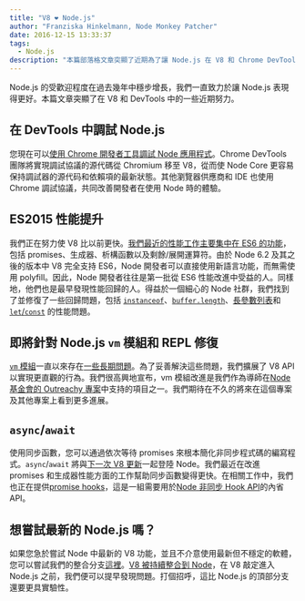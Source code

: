 ```yaml
---
title: "V8 ❤️ Node.js"
author: "Franziska Hinkelmann, Node Monkey Patcher"
date: 2016-12-15 13:33:37
tags:
  - Node.js
description: "本篇部落格文章突顯了近期為了讓 Node.js 在 V8 和 Chrome DevTools 中得到更好支持而付出的努力。"
---
```

Node.js 的受歡迎程度在過去幾年中穩步增長，我們一直致力於讓 Node.js 表現得更好。本篇文章突顯了在 V8 和 DevTools 中的一些近期努力。

## 在 DevTools 中調試 Node.js

您現在可以[使用 Chrome 開發者工具調試 Node 應用程式](https://medium.com/@paul_irish/debugging-node-js-nightlies-with-chrome-devtools-7c4a1b95ae27#.knjnbsp6t)。Chrome DevTools 團隊將實現調試協議的源代碼從 Chromium 移至 V8，從而使 Node Core 更容易保持調試器的源代码和依賴項的最新狀態。其他瀏覽器供應商和 IDE 也使用 Chrome 調試協議，共同改善開發者在使用 Node 時的體驗。

<!--truncate-->
## ES2015 性能提升

我們正在努力使 V8 比以前更快。[我們最近的性能工作主要集中在 ES6 的功能](/blog/v8-release-56)，包括 promises、生成器、析構函數以及剩餘/展開運算符。由於 Node 6.2 及其之後的版本中 V8 完全支持 ES6，Node 開發者可以直接使用新語言功能，而無需使用 polyfill。因此，Node 開發者往往是第一批從 ES6 性能改進中受益的人。同樣地，他們也是最早發現性能回歸的人。得益於一個細心的 Node 社群，我們找到了並修復了一些回歸問題，包括 [`instanceof`](https://github.com/nodejs/node/issues/9634)、[`buffer.length`](https://github.com/nodejs/node/issues/9006)、[長參數列表](https://github.com/nodejs/node/pull/9643)和[`let`/`const`](https://github.com/nodejs/node/issues/9729) 的性能問題。

## 即將針對 Node.js `vm` 模組和 REPL 修復

[`vm` 模組](https://nodejs.org/dist/latest-v7.x/docs/api/vm.html)一直以來存在[一些長期問題](https://github.com/nodejs/node/issues/6283)。為了妥善解決這些問題，我們擴展了 V8 API 以實現更直觀的行為。我們很高興地宣布，vm 模組改進是我們作為導師在[Node 基金會的 Outreachy 專案](https://nodejs.org/en/foundation/outreachy/)中支持的項目之一。我們期待在不久的將來在這個專案及其他專案上看到更多進展。

## `async`/`await`

使用同步函數，您可以通過依次等待 promises 來根本簡化非同步程式碼的編寫程式。`async`/`await` 將與[下一次 V8 更新](https://github.com/nodejs/node/pull/9618)一起登陸 Node。我們最近在改進 promises 和生成器性能方面的工作幫助同步函數變得更快。在相關工作中，我們也正在提供[promise hooks](https://bugs.chromium.org/p/v8/issues/detail?id=4643)，這是一組需要用於[Node 非同步 Hook API](https://github.com/nodejs/node-eps/pull/18)的內省 API。

## 想嘗試最新的 Node.js 嗎？

如果您急於嘗試 Node 中最新的 V8 功能，並且不介意使用最新但不穩定的軟體，您可以嘗試我們的整合分支[這裡](https://github.com/v8/node/tree/vee-eight-lkgr)。[V8 被持續整合到 Node](https://ci.chromium.org/p/v8/builders/luci.v8.ci/V8%20Linux64%20-%20node.js%20integration)，在 V8 敲定進入 Node.js 之前，我們便可以提早發現問題。打個招呼，這比 Node.js 的頂部分支還要更具實驗性。

